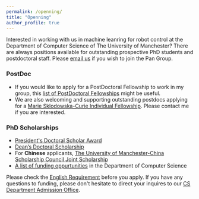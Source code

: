 ```yaml
---
permalink: /openning/
title: "Openning"
author_profile: true
---
```


Interested in working with us in machine leanring for robot control at the Department of Computer Science of The University of Manchester? There are always positions available for outstanding prospective PhD students and postdoctoral staff. Please [email us](wei.pan@manchester.ac.uk) if you wish to join the Pan Group.

### PostDoc
- If you would like to apply for a PostDoctoral Fellowship to work in my group, this [list of PostDoctoral Fellowships](https://www.se.manchester.ac.uk/research/support/fellowships/) might be useful. 
- We are also welcoming and supporting outstanding postdocs applying for a [Marie Sklodowska-Curie Individual Fellowship](https://marie-sklodowska-curie-actions.ec.europa.eu/actions/postdoctoral-fellowships). Please contact me if you are interested.

### PhD Scholarships

- [President's Doctoral Scholar Award](https://www.presidentsaward.manchester.ac.uk/)
- [Dean’s Doctoral Scholarship](https://www.se.manchester.ac.uk/study/postgraduate-research/funding/deans-doctoral-scholarship/)
- For **Chinese** applicants, [The University of Manchester-China Scholarship Council Joint Scholarship](https://www.se.manchester.ac.uk/study/postgraduate-research/funding/joint-scholarship/)
- [A list of funding oppurtunities](https://www.cs.manchester.ac.uk/study/postgraduate-research/funding/) in the Department of Computer Science

Please check the [English Requirement](https://www.manchester.ac.uk/study/postgraduate-research/programmes/list/02954/phd-computer-science/entry-requirements/#course-profile) before you apply.  If you have any questions to funding, please don't hesitate to direct your inquires to our [CS Department Admission Office](https://www.cs.manchester.ac.uk/connect/contact/).
